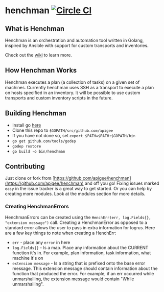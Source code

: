 

# henchman [![Circle CI](https://circleci.com/gh/apigee/henchman/tree/master.svg?style=svg)](https://circleci.com/gh/apigee/henchman/tree/master)

## What is Henchman
Henchman is an orchestration and automation tool written in Golang, inspired by Ansible with support for custom transports and inventories.

Check out the [wiki](https://github.com/apigee/henchman/wiki) to learn more.

## How Henchman Works
Henchman executes a plan (a collection of tasks) on a given set of machines.  Currently henchman uses SSH as a transport to execute a plan on hosts specified in an inventory. It will be possible to use custom transports and custom inventory scripts in the future. 

## Building Henchman
* Install go [here](https://golang.org/doc/install)
* Clone this repo to `$GOPATH/src/github.com/apigee`
* If you have not done so, set `export $PATH=$PATH:$GOPATH/bin`
* `go get github.com/tools/godep`
* `godep restore`
* `go build -o bin/henchman`

## Contributing
Just clone or fork from [https://github.com/apigee/henchman](https://github.com/apigee/henchman) and off you go! Fixing issues marked `easy` in the issue tracker is a great way to get started. Or you can help by creating more modules.  Look at the modules section for more details.

### Creating HenchmanErrors
HenchmanErrors can be created using the `HenchErr(err, log.Fields{}, "extension message")` call.  Creating a HenchmanError as opposed to a standard error allows the user to pass in extra information for logrus.  Here are a few key things to note when creating a HenchErr:
* `err` - place any `error` in here
* `log.Fields{}` - Is a map.  Place any information about the CURRENT function it's in.  For example, plan information, task information, what machine it's on
* `extension message` - Is a string that is prefixed onto the base error message.  This extension message should contain information about the function that produced the error.  For example, if an err occurred while unmarshalling, the extension message would contain "While unmarshalling". 
